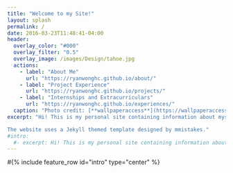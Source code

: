 ```yaml
---
title: "Welcome to my Site!"
layout: splash
permalink: /
date: 2016-03-23T11:48:41-04:00
header:
  overlay_color: "#000"
  overlay_filter: "0.5"
  overlay_image: /images/Design/tahoe.jpg
  actions:
    - label: "About Me"
      url: "https://ryanwonghc.github.io/about/"
    - label: "Project Experience"
      url: "https://ryanwonghc.github.io/projects/"
    - label: "Internships and Extracurriculars"
      url: "https://ryanwonghc.github.io/experiences/"
  caption: "Photo credit: [**wallpaperaccess**](https://wallpaperaccess.com/lake-tahoe)"
excerpt: "Hi! This is my personal site containing information about myself, my internship and extracurricular experiences, as well as projects I have completed. \n\n

The website uses a Jekyll themed template designed by mmistakes."
#intro:
  #- excerpt: Hi! This is my personal site containing information about myself, my internship and extracurricular experiences, as well as projects I have completed. The website uses a Jekyll themed template designed by mmistakes.
---
```

 #{% include feature_row id="intro" type="center" %}
